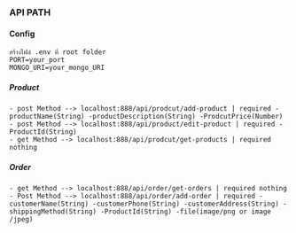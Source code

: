 ### API PATH

#### Config

    สร้างไฟล์ .env ที่ root folder 
    PORT=your_port
    MONGO_URI=your_mongo_URI


##### Product
    - post Method --> localhost:888/api/prodcut/add-product | required - productName(String) -productDescription(String) -ProdcutPrice(Number)
    - post Method --> localhost:888/api/product/edit-product | required -ProductId(String) 
    - get Method --> localhost:888/api/prodcut/get-products | required nothing

##### Order
    - get Method --> localhost:888/api/order/get-orders | required nothing
    - Post Method --> localhost:888/api/order/add-order | required - customerName(String) -customerPhone(String) -customerAddress(String) -shippingMethod(String) -ProductId(String) -file(image/png or image           /jpeg)

    
